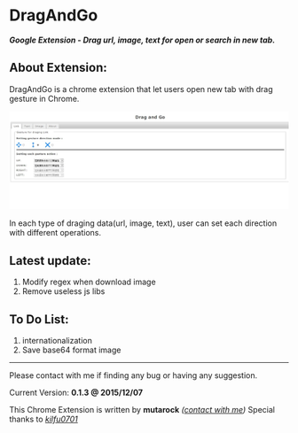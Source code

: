 DragAndGo
=========
***Google Extension - Drag url, image, text for open or search in new tab.***


About Extension:
--------
DragAndGo is a chrome extension that let users open new tab with drag gesture in Chrome.

![snapshot](/images/snapshot.jpg "snapshot")

In each type of draging data(url, image, text), user can set each direction with different operations.


Latest update:
--------
1. Modify regex when download image
2. Remove useless js libs


To Do List:
--------
1. internationalization
2. Save base64 format image


-----
Please contact with me if finding any bug or having any suggestion.

Current Version: **0.1.3 @ 2015/12/07**

This Chrome Extension is written by **mutarock** *([contact with me](mailto:mutarock@gmail.com))*
Special thanks to *[kilfu0701](https://github.com/kilfu0701)*
